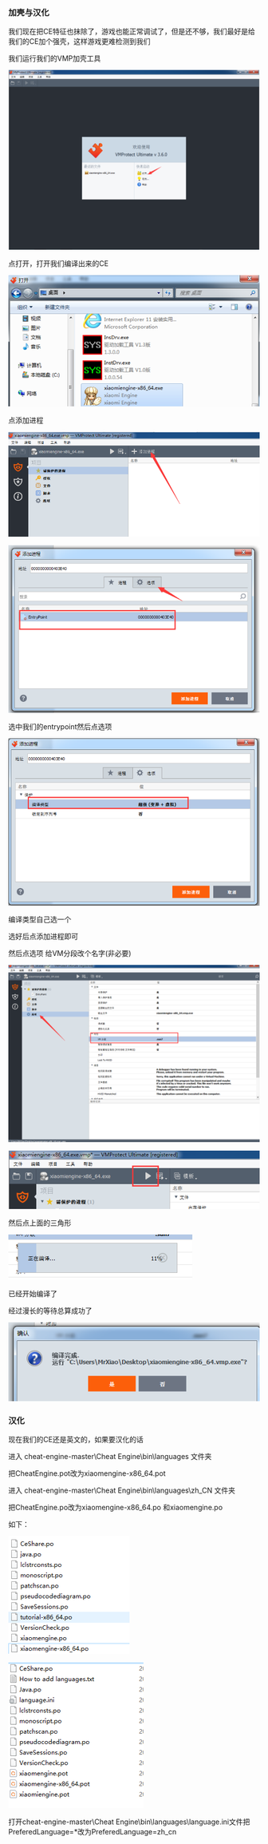 ### 加壳与汉化

​	我们现在把CE特征也抹除了，游戏也能正常调试了，但是还不够，我们最好是给我们的CE加个强壳，这样游戏更难检测到我们



我们运行我们的VMP加壳工具

![image-20240330152620604](./notesimg/image-20240330152620604.png)

点打开，打开我们编译出来的CE

![image-20240330152649885](./notesimg/image-20240330152649885.png)

点添加进程

![image-20240330152704630](./notesimg/image-20240330152704630.png)

![image-20240330152741037](./notesimg/image-20240330152741037.png)

选中我们的entrypoint然后点选项

![image-20240330152808038](./notesimg/image-20240330152808038.png)

编译类型自己选一个

选好后点添加进程即可

然后点选项 给VM分段改个名字(非必要)

![image-20240330152912529](./notesimg/image-20240330152912529.png)

![image-20240330152939548](./notesimg/image-20240330152939548.png)

然后点上面的三角形

![image-20240330152956997](./notesimg/image-20240330152956997.png)

已经开始编译了



经过漫长的等待总算成功了

![image-20240330153031396](./notesimg/image-20240330153031396.png)



### 汉化

现在我们的CE还是英文的，如果要汉化的话

进入 cheat-engine-master\Cheat Engine\bin\languages 文件夹

把CheatEngine.pot改为xiaomengine-x86_64.pot

进入 cheat-engine-master\Cheat Engine\bin\languages\zh_CN 文件夹

把CheatEngine.po改为xiaomengine-x86_64.po 和xiaomengine.po

如下：

![image-20240330153309556](./notesimg/image-20240330153309556.png)



![image-20240330153315660](./notesimg/image-20240330153315660.png)

打开cheat-engine-master\Cheat Engine\bin\languages\language.ini文件把PreferedLanguage=*改为PreferedLanguage=zh_cn